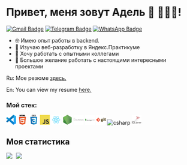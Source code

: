 # Привет, меня зовут Адель 👋 👩🏻‍💻! 
[![Gmail Badge](https://img.shields.io/badge/Gmail-D14836?style=flat-square&logo=gmail&logoColor=white)](mailto:adel.shavalieva94@gmail.com)
[![Telegram Badge](https://img.shields.io/badge/-Telegram-0088cc?style=flat-square&logo=Telegram&logoColor=white)](https://t.me/adele_shavalieva)
[![WhatsApp Badge](https://img.shields.io/badge/WhatsApp-25D366?style=flat-square&logo=whatsapp&logoColor=white)](https://api.whatsapp.com/send?phone=79876200187)

<p align='left'>
  
- 🤓 Имею опыт работы в backend.
- 🌱 Изучаю веб-разработку в Яндекс.Практикуме
- 🦉 Хочу работать с опытными коллегами
- 🎯 Большое желание работать с настоящими интересными проектами
</p>
<p align='left'>Ru: Мое резюме <a href='https://drive.google.com/file/d/1G-l96vU5YZ4YooJEEBrCcFDcYFsu59kA/view?usp=sharing' target=_blank><u>здесь</u>.</a></p>
<p align='left'>En: You can view my resume <a href='https://drive.google.com/file/d/1c1_YVpZD8IpA8OJeGA44ZdwYSAyJYxdO/view?usp=sharing' target=_blank><u>here</u>.</a></p>

### Мой стек:

<p>
<img src="https://raw.githubusercontent.com/github/explore/80688e429a7d4ef2fca1e82350fe8e3517d3494d/topics/visual-studio-code/visual-studio-code.png" alt="VS Code" height="26">
<img src="https://raw.githubusercontent.com/github/explore/80688e429a7d4ef2fca1e82350fe8e3517d3494d/topics/html/html.png" alt="HTML" height="26">
<img src="https://raw.githubusercontent.com/github/explore/80688e429a7d4ef2fca1e82350fe8e3517d3494d/topics/css/css.png" alt="CSS" height="26" >
<img src="https://raw.githubusercontent.com/github/explore/80688e429a7d4ef2fca1e82350fe8e3517d3494d/topics/javascript/javascript.png" alt="Javascript" height="26">
<img src="https://raw.githubusercontent.com/github/explore/80688e429a7d4ef2fca1e82350fe8e3517d3494d/topics/react/react.png" alt="React" height="26">
<img src="https://raw.githubusercontent.com/github/explore/80688e429a7d4ef2fca1e82350fe8e3517d3494d/topics/nodejs/nodejs.png" alt="NodeJS" height="26">
<img src="https://raw.githubusercontent.com/github/explore/80688e429a7d4ef2fca1e82350fe8e3517d3494d/topics/express/express.png" alt="Express" height="26">
<img src="https://raw.githubusercontent.com/github/explore/80688e429a7d4ef2fca1e82350fe8e3517d3494d/topics/mongodb/mongodb.png" alt="Express" height="26">
<img src="https://raw.githubusercontent.com/github/explore/80688e429a7d4ef2fca1e82350fe8e3517d3494d/topics/git/git.png" alt="git" height="26">
<img src="https://raw.githubusercontent.com/jmnote/z-icons/master/svg/csharp.svg" alt="csharp" height="26">
<img src="https://github.com/Olivierah/Olivierah/blob/main/images/mssql.svg" alt="MSSQL" height="26"  />
</p>

## Моя статистика
<div>
<a href="https://github-readme-stats.vercel.app/api?username=Adele94&hide=contribs&show_icons=true">
  <img  align="left" height="130" style="margin-right: 10px" src="https://github-readme-stats.vercel.app/api?username=Adele94&hide=contribs&show_icons=true" />
</a>
<a href="https://github-readme-stats.vercel.app/api/top-langs/?username=Adele94&layout=compact">
  <img align="left" height="130" src="https://github-readme-stats.vercel.app/api/top-langs/?username=Adele94&layout=compact" />
</a>
</div>



